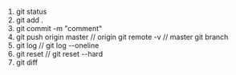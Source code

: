 1. git status
2. git add .
3. git commit -m "comment"
4. git push origin master // origin git remote -v // master git branch
5. git log // git log --oneline
6. git reset // git reset --hard
7. git diff 

